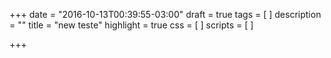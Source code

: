 +++
date = "2016-10-13T00:39:55-03:00"
draft = true
tags = [
]
description = ""
title = "new teste"
highlight = true
css = [
]
scripts = [
]

+++


